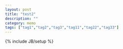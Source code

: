 ```yaml
---
layout: post
title: "test2"
description: ""
category: memo
tags: ["tag1","tag2","tag3","tag11","tag22","tag33"]
---
```

{% include JB/setup %}
